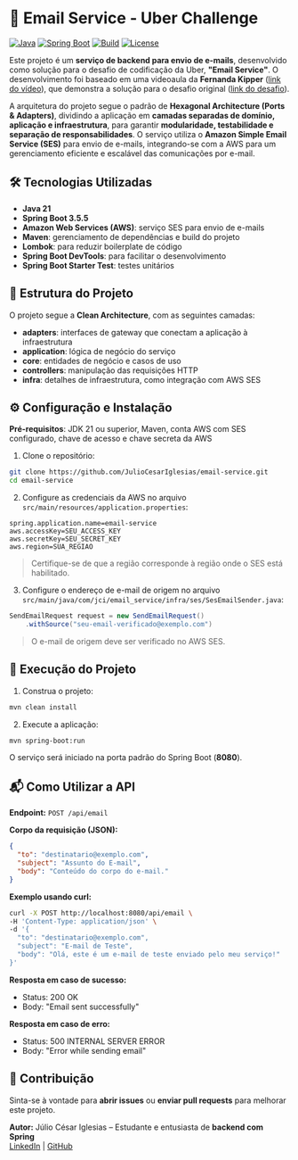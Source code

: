 # 📧 Email Service - Uber Challenge

[![Java](https://img.shields.io/badge/Java-21-blue)](https://www.oracle.com/java/)
[![Spring Boot](https://img.shields.io/badge/Spring%20Boot-3.5.5-green)](https://spring.io/projects/spring-boot)
[![Build](https://img.shields.io/badge/Build-Maven-orange)](https://maven.apache.org/)
[![License](https://img.shields.io/badge/License-MIT-lightgrey)](LICENSE)

Este projeto é um **serviço de backend para envio de e-mails**, desenvolvido como solução para o desafio de codificação da Uber, **"Email Service"**. O desenvolvimento foi baseado em uma videoaula da **Fernanda Kipper** ([link do vídeo](https://www.youtube.com/watch?v=eFgeO9M9lLw&list=PLNCSWIsR6ADKaT1cO6XUJkRy0_v9p-h0Z)), que demonstra a solução para o desafio original ([link do desafio](https://github.com/uber-archive/coding-challenge-tools/blob/master/coding_challenge.md)).

A arquitetura do projeto segue o padrão de **Hexagonal Architecture (Ports & Adapters)**, dividindo a aplicação em **camadas separadas de domínio, aplicação e infraestrutura**, para garantir **modularidade, testabilidade e separação de responsabilidades**. O serviço utiliza o **Amazon Simple Email Service (SES)** para envio de e-mails, integrando-se com a AWS para um gerenciamento eficiente e escalável das comunicações por e-mail.

## 🛠 Tecnologias Utilizadas
- **Java 21**
- **Spring Boot 3.5.5**
- **Amazon Web Services (AWS)**: serviço SES para envio de e-mails
- **Maven**: gerenciamento de dependências e build do projeto
- **Lombok**: para reduzir boilerplate de código
- **Spring Boot DevTools**: para facilitar o desenvolvimento
- **Spring Boot Starter Test**: testes unitários

## 📂 Estrutura do Projeto
O projeto segue a **Clean Architecture**, com as seguintes camadas:
- **adapters**: interfaces de gateway que conectam a aplicação à infraestrutura
- **application**: lógica de negócio do serviço
- **core**: entidades de negócio e casos de uso
- **controllers**: manipulação das requisições HTTP
- **infra**: detalhes de infraestrutura, como integração com AWS SES

## ⚙️ Configuração e Instalação
**Pré-requisitos**: JDK 21 ou superior, Maven, conta AWS com SES configurado, chave de acesso e chave secreta da AWS

1. Clone o repositório:
```bash
git clone https://github.com/JulioCesarIglesias/email-service.git
cd email-service
```  

2. Configure as credenciais da AWS no arquivo `src/main/resources/application.properties`:
```properties
spring.application.name=email-service
aws.accessKey=SEU_ACCESS_KEY
aws.secretKey=SEU_SECRET_KEY
aws.region=SUA_REGIAO
```
> Certifique-se de que a região corresponde à região onde o SES está habilitado.

3. Configure o endereço de e-mail de origem no arquivo `src/main/java/com/jci/email_service/infra/ses/SesEmailSender.java`:
```java
SendEmailRequest request = new SendEmailRequest()
    .withSource("seu-email-verificado@exemplo.com")
```
> O e-mail de origem deve ser verificado no AWS SES.

## 🏃 Execução do Projeto
1. Construa o projeto:
```bash
mvn clean install
```  
2. Execute a aplicação:
```bash
mvn spring-boot:run
```  
O serviço será iniciado na porta padrão do Spring Boot (**8080**).

## 📬 Como Utilizar a API
**Endpoint:** `POST /api/email`

**Corpo da requisição (JSON):**
```json
{
  "to": "destinatario@exemplo.com",
  "subject": "Assunto do E-mail",
  "body": "Conteúdo do corpo do e-mail."
}
```

**Exemplo usando curl:**
```bash
curl -X POST http://localhost:8080/api/email \
-H 'Content-Type: application/json' \
-d '{
  "to": "destinatario@exemplo.com",
  "subject": "E-mail de Teste",
  "body": "Olá, este é um e-mail de teste enviado pelo meu serviço!"
}'
```

**Resposta em caso de sucesso:**
- Status: 200 OK
- Body: "Email sent successfully"

**Resposta em caso de erro:**
- Status: 500 INTERNAL SERVER ERROR
- Body: "Error while sending email"

## 🤝 Contribuição
Sinta-se à vontade para **abrir issues** ou **enviar pull requests** para melhorar este projeto.

**Autor:** Júlio César Iglesias – Estudante e entusiasta de **backend com Spring**  
[LinkedIn](https://www.linkedin.com/in/juliocesariglesiasdev/) | [GitHub](https://github.com/JulioCesarIglesias)
